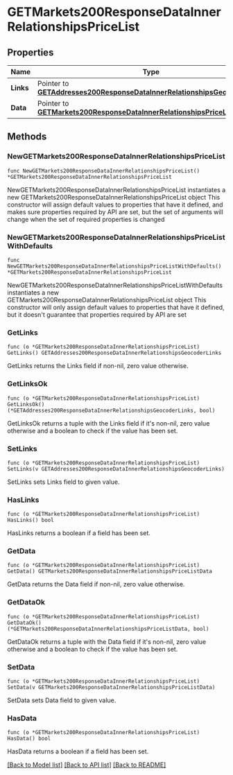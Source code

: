# GETMarkets200ResponseDataInnerRelationshipsPriceList

## Properties

Name | Type | Description | Notes
------------ | ------------- | ------------- | -------------
**Links** | Pointer to [**GETAddresses200ResponseDataInnerRelationshipsGeocoderLinks**](GETAddresses200ResponseDataInnerRelationshipsGeocoderLinks.md) |  | [optional] 
**Data** | Pointer to [**GETMarkets200ResponseDataInnerRelationshipsPriceListData**](GETMarkets200ResponseDataInnerRelationshipsPriceListData.md) |  | [optional] 

## Methods

### NewGETMarkets200ResponseDataInnerRelationshipsPriceList

`func NewGETMarkets200ResponseDataInnerRelationshipsPriceList() *GETMarkets200ResponseDataInnerRelationshipsPriceList`

NewGETMarkets200ResponseDataInnerRelationshipsPriceList instantiates a new GETMarkets200ResponseDataInnerRelationshipsPriceList object
This constructor will assign default values to properties that have it defined,
and makes sure properties required by API are set, but the set of arguments
will change when the set of required properties is changed

### NewGETMarkets200ResponseDataInnerRelationshipsPriceListWithDefaults

`func NewGETMarkets200ResponseDataInnerRelationshipsPriceListWithDefaults() *GETMarkets200ResponseDataInnerRelationshipsPriceList`

NewGETMarkets200ResponseDataInnerRelationshipsPriceListWithDefaults instantiates a new GETMarkets200ResponseDataInnerRelationshipsPriceList object
This constructor will only assign default values to properties that have it defined,
but it doesn't guarantee that properties required by API are set

### GetLinks

`func (o *GETMarkets200ResponseDataInnerRelationshipsPriceList) GetLinks() GETAddresses200ResponseDataInnerRelationshipsGeocoderLinks`

GetLinks returns the Links field if non-nil, zero value otherwise.

### GetLinksOk

`func (o *GETMarkets200ResponseDataInnerRelationshipsPriceList) GetLinksOk() (*GETAddresses200ResponseDataInnerRelationshipsGeocoderLinks, bool)`

GetLinksOk returns a tuple with the Links field if it's non-nil, zero value otherwise
and a boolean to check if the value has been set.

### SetLinks

`func (o *GETMarkets200ResponseDataInnerRelationshipsPriceList) SetLinks(v GETAddresses200ResponseDataInnerRelationshipsGeocoderLinks)`

SetLinks sets Links field to given value.

### HasLinks

`func (o *GETMarkets200ResponseDataInnerRelationshipsPriceList) HasLinks() bool`

HasLinks returns a boolean if a field has been set.

### GetData

`func (o *GETMarkets200ResponseDataInnerRelationshipsPriceList) GetData() GETMarkets200ResponseDataInnerRelationshipsPriceListData`

GetData returns the Data field if non-nil, zero value otherwise.

### GetDataOk

`func (o *GETMarkets200ResponseDataInnerRelationshipsPriceList) GetDataOk() (*GETMarkets200ResponseDataInnerRelationshipsPriceListData, bool)`

GetDataOk returns a tuple with the Data field if it's non-nil, zero value otherwise
and a boolean to check if the value has been set.

### SetData

`func (o *GETMarkets200ResponseDataInnerRelationshipsPriceList) SetData(v GETMarkets200ResponseDataInnerRelationshipsPriceListData)`

SetData sets Data field to given value.

### HasData

`func (o *GETMarkets200ResponseDataInnerRelationshipsPriceList) HasData() bool`

HasData returns a boolean if a field has been set.


[[Back to Model list]](../README.md#documentation-for-models) [[Back to API list]](../README.md#documentation-for-api-endpoints) [[Back to README]](../README.md)


